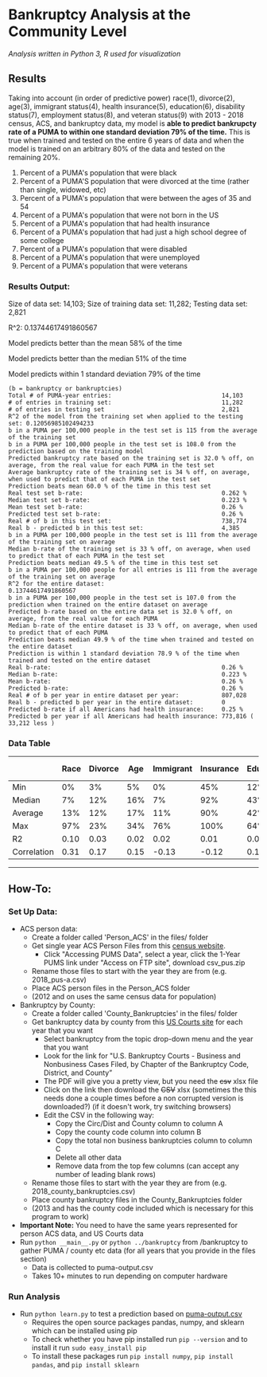 # Bankruptcy Analysis at the Community Level

*Analysis written in Python 3, R used for visualization*

## Results

Taking into account (in order of predictive power) race(1), divorce(2), age(3), immigrant status(4), health insurance(5), education(6), disability status(7), employment status(8), and veteran status(9) with 2013 - 2018 census, ACS, and bankruptcy data, my model is **able to predict bankrupcty rate of a PUMA to within one standard deviation 79% of the time.** This is true when trained and tested on the entire 6 years of data and when the model is trained on an arbitrary 80% of the data and tested on the remaining 20%.

1) Percent of a PUMA's population that were black
2) Percent of a PUMA'S population that were divorced at the time (rather than single, widowed, etc)
3) Percent of a PUMA's population that were between the ages of 35 and 54
4) Percent of a PUMA's population that were not born in the US
5) Percent of a PUMA's population that had health insurance
6) Percent of a PUMA's population that had just a high school degree of some college
7) Percent of a PUMA's population that were disabled
8) Percent of a PUMA's population that were unemployed
9) Percent of a PUMA's population that were veterans

### Results Output:
Size of data set: 14,103; Size of training data set: 11,282; Testing data set: 2,821

R^2: 0.13744617491860567

Model predicts better than the mean 58% of the time

Model predicts better than the median 51% of the time

Model predicts within 1 standard deviation 79% of the time

```
(b = bankruptcy or bankruptcies)              
Total # of PUMA-year entries:                               14,103              
# of entries in training set:                               11,282              
# of entries in testing set                                 2,821              
R^2 of the model from the training set when applied to the testing set: 0.12056985102494233              
b in a PUMA per 100,000 people in the test set is 115 from the average of the training set              
b in a PUMA per 100,000 people in the test set is 108.0 from the prediction based on the training model              
Predicted bankruptcy rate based on the training set is 32.0 % off, on average, from the real value for each PUMA in the test set              
Average bankruptcy rate of the training set is 34 % off, on average, when used to predict that of each PUMA in the test set              
Prediction beats mean 60.0 % of the time in this test set              
Real test set b-rate:                                       0.262 %              
Median test set b-rate:                                     0.223 %              
Mean test set b-rate:                                       0.26 %              
Predicted test set b-rate:                                  0.26 %              
Real # of b in this test set:                               738,774              
Real b - predicted b in this test set:                      4,385              
b in a PUMA per 100,000 people in the test set is 111 from the average of the training set on average              
Median b-rate of the training set is 33 % off, on average, when used to predict that of each PUMA in the test set              
Prediction beats median 49.5 % of the time in this test set              
b in a PUMA per 100,000 people for all entries is 111 from the average of the training set on average              
R^2 for the entire dataset:                                 0.13744617491860567              
b in a PUMA per 100,000 people in the test set is 107.0 from the prediction when trained on the entire dataset on average              
Predicted b-rate based on the entire data set is 32.0 % off, on average, from the real value for each PUMA              
Median b-rate of the entire dataset is 33 % off, on average, when used to predict that of each PUMA              
Prediction beats median 49.9 % of the time when trained and tested on the entire dataset              
Prediction is within 1 standard deviation 78.9 % of the time when trained and tested on the entire dataset               
Real b-rate:                                                0.26 %              
Median b-rate:                                              0.223 %              
Mean b-rate:                                                0.26 %              
Predicted b-rate:                                           0.26 %              
Real # of b per year in entire dataset per year:            807,028              
Real b - predicted b per year in the entire dataset:        0              
Predicted b-rate if all Americans had health insurance:     0.25 %              
Predicted b per year if all Americans had health insurance: 773,816 ( 33,212 less )
```

### Data Table

|             | Race | Divorce | Age  | Immigrant | Insurance | Education | Disability | Unemployment | Veteran | Bankruptcy  / 100,000 |
|-------------|-------|---------|------|-----------|-----------|-----------|----------|------------|---------|-----------------------|
| Min         | 0%    | 3%      | 5%   | 0%        | 45%       | 12%       | 5%       | 37%        | 0%      | 0                     |
| Median      | 7%    | 12%     | 16%  | 7%        | 92%       | 43%       | 19%      | 65%        | 7%      | 223                   |
| Average     | 13%   | 12%     | 17%  | 11%       | 90%       | 42%       | 19%      | 65%        | 7%      | 260                   |
| Max         | 97%   | 23%     | 34%  | 76%       | 100%      | 64%       | 43%      | 86%        | 50%     |                 1,425 |
| R2          | 0.10  | 0.03    | 0.02 | 0.02      | 0.01      | 0.01      | 0.01     | 0.00       | 0.00    |                       |
| Correlation | 0.31  | 0.17    | 0.15 | -0.13     | -0.12     | 0.10      | 0.09     | -0.05      | 0.04    |                       |

---

## How-To:

### Set Up Data:
* ACS person data:
    * Create a folder called 'Person_ACS' in the files/ folder
    * Get single year ACS Person Files from this [census website](https://www.census.gov/programs-surveys/acs/data/pums.html).
        * Click "Accessing PUMS Data", select a year, click the 1-Year PUMS link under "Access on FTP site", download csv_pus.zip
    * Rename those files to start with the year they are from (e.g. 2018_pus-a.csv)
    * Place ACS person files in the Person_ACS folder
    * (2012 and on uses the same census data for population)
* Bankruptcy by County:
    * Create a folder called 'County_Bankruptcies' in the files/ folder
    * Get bankruptcy data by county from this [US Courts site](https://www.uscourts.gov/report-name/bankruptcy-filings?tn=&pt=All&t=534&m%5Bvalue%5D%5Bmonth%5D=&y%5Bvalue%5D%5Byear%5D=2018) for each year that you want
        * Select bankruptcy from the topic drop-down menu and the year that you want
        * Look for the link for "U.S. Bankruptcy Courts - Business and Nonbusiness Cases Filed, by Chapter of the Bankruptcy Code, District, and County”
        * The PDF will give you a pretty view, but you need the ~~csv~~ xlsx file
        * Click on the link then download the ~~CSV~~ xlsx (sometimes the this needs done a couple times before a non corrupted version is downloaded?) (if it doesn't work, try switching browsers)
        * Edit the CSV in the following way:
            * Copy the Circ/Dist and County column to column A
            * Copy the county code column into column B
            * Copy the total non business bankruptcies column to column C
            * Delete all other data
            * Remove data from the top few columns (can accept any number of leading blank rows)
    * Rename those files to start with the year they are from (e.g. 2018_county_bankruptcies.csv)
    * Place county bankruptcy files in the County_Bankruptcies folder
    * (2013 and has the county code included which is necessary for this program to work)
* **Important Note:** You need to have the same years represented for person ACS data, and US Courts data
* Run `python __main__.py` or `python ../bankruptcy` from /bankruptcy to gather PUMA / county etc data (for all years that you provide in the files section)
    * Data is collected to puma-output.csv
    * Takes 10+ minutes to run depending on computer hardware

### Run Analysis
* Run `python learn.py` to test a prediction based on [puma-output.csv](./files/puma-output.csv)
    * Requires the open source packages pandas, numpy, and sklearn which can be installed using pip
    * To check whether you have pip installed run `pip --version` and to install it run `sudo easy_install pip`
    * To install these packages run `pip install numpy`, `pip install pandas`, and `pip install sklearn`